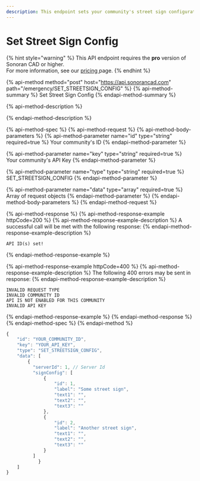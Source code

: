 ```yaml
---
description: This endpoint sets your community's street sign configuration.
---
```


# Set Street Sign Config

{% hint style="warning" %}
This API endpoint requires the **pro** version of Sonoran CAD or higher.  
For more information, see our [pricing ](../../../pricing/faq/)page.
{% endhint %}

{% api-method method="post" host="https://api.sonorancad.com" path="/emergency/SET\_STREETSIGN\_CONFIG" %}
{% api-method-summary %}
Set Street Sign Config
{% endapi-method-summary %}

{% api-method-description %}

{% endapi-method-description %}

{% api-method-spec %}
{% api-method-request %}
{% api-method-body-parameters %}
{% api-method-parameter name="id" type="string" required=true %}
Your community's ID
{% endapi-method-parameter %}

{% api-method-parameter name="key" type="string" required=true %}
Your community's API Key
{% endapi-method-parameter %}

{% api-method-parameter name="type" type="string" required=true %}
SET\_STREETSIGN\_CONFIG
{% endapi-method-parameter %}

{% api-method-parameter name="data" type="array" required=true %}
Array of request objects
{% endapi-method-parameter %}
{% endapi-method-body-parameters %}
{% endapi-method-request %}

{% api-method-response %}
{% api-method-response-example httpCode=200 %}
{% api-method-response-example-description %}
A successful call will be met with the following response:
{% endapi-method-response-example-description %}

```
API ID(s) set!
```
{% endapi-method-response-example %}

{% api-method-response-example httpCode=400 %}
{% api-method-response-example-description %}
The following 400 errors may be sent in response:
{% endapi-method-response-example-description %}

```http
INVALID REQUEST TYPE
INVALID COMMUNITY ID
API IS NOT ENABLED FOR THIS COMMUNITY
INVALID API KEY
```
{% endapi-method-response-example %}
{% endapi-method-response %}
{% endapi-method-spec %}
{% endapi-method %}

```javascript
{
    "id": "YOUR_COMMUNITY_ID",
    "key": "YOUR_API_KEY",
    "type": "SET_STREETSIGN_CONFIG",
    "data": [
        {
          "serverId": 1, // Server Id
          "signConfig": [
              {
                  "id": 1,
                  "label": "Some street sign",
                  "text1": "",
                  "text2": "",
                  "text3": ""
              },
              {
                  "id": 2,
                  "label": "Another street sign",
                  "text1": "",
                  "text2": "",
                  "text3": ""
              }
          ]
		    }
    ]
}
```

